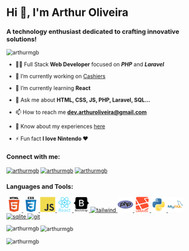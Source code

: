 <h1 align="left">Hi 👋, I'm Arthur Oliveira</h1>
<h3 align="left">A technology enthusiast dedicated to crafting innovative solutions!</h3>

<p align="left"> <img src="https://komarev.com/ghpvc/?username=arthurmgb&label=Profile%20views&color=0e75b6&style=flat" alt="arthurmgb" /> </p>

- 👨‍💻 Full Stack **Web Developer** focused on ***PHP*** and ***Laravel***

- 🔭 I’m currently working on [Cashiers](https://github.com/arthurmgb/Cashiers)

- 🌱 I’m currently learning **React**

- 💬 Ask me about **HTML, CSS, JS, PHP, Laravel, SQL...**

- 📫 How to reach me **dev.arthuroliveira@gmail.com**

- 📄 Know about my experiences [here](https://drive.google.com/file/d/1vGtYaGecdfrqfeikS4S6_AXkwZY4fT4D/view?usp=sharing)

- ⚡ Fun fact **I love Nintendo ❤**

<h3 align="left">Connect with me:</h3>
<p align="left">
  <a href="https://linkedin.com/in/arthurmgb" target="blank"><img align="center" src="https://raw.githubusercontent.com/rahuldkjain/github-profile-readme-generator/master/src/images/icons/Social/linked-in-alt.svg" alt="arthurmgb" height="30" width="40" /></a>
  <a href="https://codepen.io/arthurmgb" target="blank"><img align="center" src="https://raw.githubusercontent.com/rahuldkjain/github-profile-readme-generator/master/src/images/icons/Social/codepen.svg" alt="arthurmgb" height="30" width="40" /></a>
  <a href="https://instagram.com/arthurmgb" target="blank"><img align="center" src="https://raw.githubusercontent.com/rahuldkjain/github-profile-readme-generator/master/src/images/icons/Social/instagram.svg" alt="arthurmgb" height="30" width="40" /></a>
</p>

<h3 align="left">Languages and Tools:</h3>
<p align="left"> 
  <a href="https://www.w3.org/html/" target="_blank" rel="noreferrer"> <img src="https://raw.githubusercontent.com/devicons/devicon/master/icons/html5/html5-original-wordmark.svg" alt="html5" width="40" height="40"/> </a>
  <a href="https://www.w3schools.com/css/" target="_blank" rel="noreferrer"> <img src="https://raw.githubusercontent.com/devicons/devicon/master/icons/css3/css3-original-wordmark.svg" alt="css3" width="40" height="40"/> </a> 
  <a href="https://developer.mozilla.org/en-US/docs/Web/JavaScript" target="_blank" rel="noreferrer"> <img src="https://raw.githubusercontent.com/devicons/devicon/master/icons/javascript/javascript-original.svg" alt="javascript" width="40" height="40"/> </a>
  <a href="https://reactjs.org/" target="_blank" rel="noreferrer"> <img src="https://raw.githubusercontent.com/devicons/devicon/master/icons/react/react-original-wordmark.svg" alt="react" width="40" height="40"/> </a>
  <a href="https://getbootstrap.com" target="_blank" rel="noreferrer"> <img src="https://raw.githubusercontent.com/devicons/devicon/master/icons/bootstrap/bootstrap-plain-wordmark.svg" alt="bootstrap" width="40" height="40"/> </a>
  <a href="https://tailwindcss.com/" target="_blank" rel="noreferrer"> <img src="https://www.vectorlogo.zone/logos/tailwindcss/tailwindcss-icon.svg" alt="tailwind" width="40" height="40"/> </a> 
  <a href="https://www.php.net" target="_blank" rel="noreferrer"> <img src="https://raw.githubusercontent.com/devicons/devicon/master/icons/php/php-original.svg" alt="php" width="40" height="40"/> </a>
  <a href="https://laravel.com/" target="_blank" rel="noreferrer"> <img src="https://raw.githubusercontent.com/devicons/devicon/master/icons/laravel/laravel-plain-wordmark.svg" alt="laravel" width="40" height="40"/> </a> 
  <a href="https://www.python.org" target="_blank" rel="noreferrer"> <img src="https://raw.githubusercontent.com/devicons/devicon/master/icons/python/python-original.svg" alt="python" width="40" height="40"/> </a>
  <a href="https://www.mysql.com/" target="_blank" rel="noreferrer"> <img src="https://raw.githubusercontent.com/devicons/devicon/master/icons/mysql/mysql-original-wordmark.svg" alt="mysql" width="40" height="40"/> </a>
  <a href="https://www.sqlite.org/" target="_blank" rel="noreferrer"> <img src="https://www.vectorlogo.zone/logos/sqlite/sqlite-icon.svg" alt="sqlite" width="40" height="40"/> </a>
  <a href="https://git-scm.com/" target="_blank" rel="noreferrer"> <img src="https://www.vectorlogo.zone/logos/git-scm/git-scm-icon.svg" alt="git" width="40" height="40"/> </a>
</p>

<p><img align="left" src="https://github-readme-stats.vercel.app/api/top-langs?username=arthurmgb&show_icons=true&locale=en&layout=compact" alt="arthurmgb" /></p>

<p>&nbsp;<img align="center" src="https://github-readme-stats.vercel.app/api?username=arthurmgb&show_icons=true&locale=en" alt="arthurmgb" /></p>

<p><img align="center" src="https://github-readme-streak-stats.herokuapp.com/?user=arthurmgb&" alt="arthurmgb" /></p>
